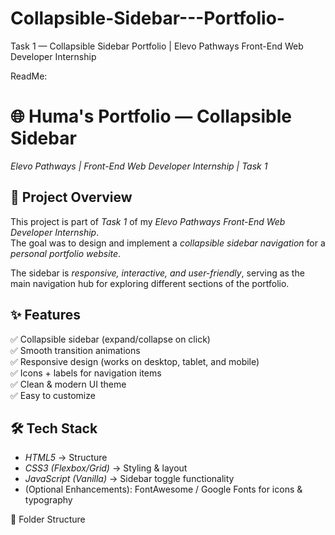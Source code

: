 # Collapsible-Sidebar---Portfolio-

Task 1 — Collapsible Sidebar Portfolio | Elevo Pathways Front-End Web Developer Internship

ReadMe:
# 🌐 Huma's Portfolio — Collapsible Sidebar  
*Elevo Pathways | Front-End Web Developer Internship | Task 1*



## 📌 Project Overview  
This project is part of *Task 1* of my *Elevo Pathways Front-End Web Developer Internship*.  
The goal was to design and implement a *collapsible sidebar navigation* for a *personal portfolio website*.  

The sidebar is *responsive, interactive, and user-friendly*, serving as the main navigation hub for exploring different sections of the portfolio.  


## ✨ Features  
✅ Collapsible sidebar (expand/collapse on click)  
✅ Smooth transition animations  
✅ Responsive design (works on desktop, tablet, and mobile)  
✅ Icons + labels for navigation items  
✅ Clean & modern UI theme  
✅ Easy to customize  


## 🛠 Tech Stack  
- *HTML5* → Structure  
- *CSS3 (Flexbox/Grid)* → Styling & layout  
- *JavaScript (Vanilla)* → Sidebar toggle functionality  
- (Optional Enhancements): FontAwesome / Google Fonts for icons & typography  



📂 Folder Structure
